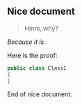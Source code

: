 ## Nice document

> Hmm, why?

*Because it is.*

Here is the proof:

```cs 
public class Class1
{
}
```

End of nice document.
